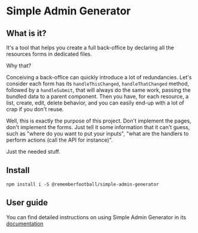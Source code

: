 # Simple Admin Generator

## What is it?

It's a tool that helps you create a full back-office by declaring all the resources forms in dedicated files. 

Why that?

Conceiving a back-office can quickly introduce a lot of redundancies. Let's consider each form has its `handleThisChanged`, `handleThatChanged` method, followed by a `handleSubmit`, that will always do the same work, passing the bundled data to a parent component. Then you have, for each resource, a list, create, edit, delete behavior, and you can easily end-up with a lot of crap if you don't reuse.

Well, this is exactly the purpose of this project. Don't implement the pages, don't implement the forms. Just tell it some information that it can't guess, such as "where do you want to put your inputs", "what are the handlers to perform actions (call the API for instance)".

Just the needed stuff.

## Install

```
npm install i -S @rememberfootball/simple-admin-generator 
```

## User guide

You can find detailed instructions on using Simple Admin Generator in its [documentation](docs/user-guide.md)

